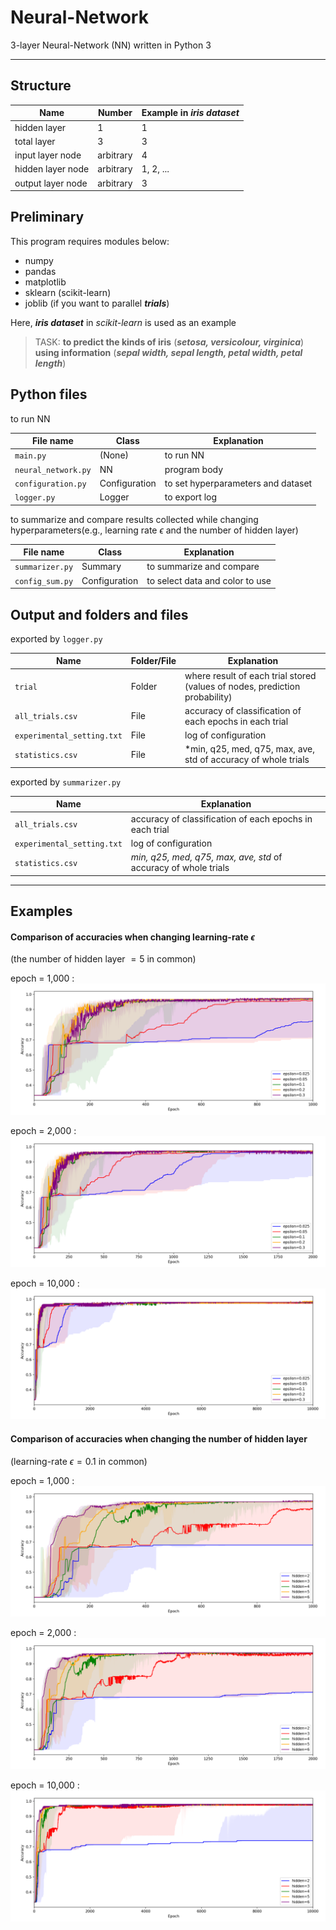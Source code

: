 # Neural-Network

3-layer Neural-Network (NN) written in Python 3

---

## Structure

| Name              | Number    | Example in ***iris dataset*** |
| --                | --        | --                            |
| hidden layer      | 1         | 1                             |
| total layer       | 3         | 3                             |
| input layer node  | arbitrary | 4                             |
| hidden layer node | arbitrary | 1, 2, ...                     |
| output layer node | arbitrary | 3                             |


## Preliminary 

This program requires modules below:

- numpy
- pandas
- matplotlib
- sklearn (scikit-learn)
- joblib (if you want to parallel ***trials***)

Here, ***iris dataset*** in *scikit-learn* is used as an example

> TASK: **to predict the kinds of iris** (***setosa, versicolour, virginica***) **using information** (***sepal width, sepal length, petal width, petal length***) 


## Python files

to run NN

| File name             | Class         | Explanation                           |
| --                    | --            | --                                    |
| `main.py`             | (None)        | to run NN                             |
| `neural_network.py`   | NN            | program body                          |
| `configuration.py`    | Configuration | to set hyperparameters and dataset    |
| `logger.py`           | Logger        | to export log                         |


to summarize and compare results collected while changing hyperparameters(e.g., learning rate $\epsilon$ and the number of hidden layer)

| File name             | Class         | Explanation                           |
| --                    | --            | --                                    |
| `summarizer.py`       | Summary       | to summarize and compare              |
| `config_sum.py`       | Configuration | to select data and color to use       |



## Output and folders and files

exported by `logger.py`

| Name                          | Folder/File   | Explanation                                                                   |
| --                            | --            | --                                                                            |
| `trial`                       | Folder        | where result of each trial stored (values of nodes, prediction probability)   |
| `all_trials.csv`              | File          | accuracy of classification of each epochs in each trial                       |
| `experimental_setting.txt`    | File          | log of configuration                                                          |
| `statistics.csv`              | File          | *min, q25, med, q75, max, ave, std of accuracy of whole trials                |

exported by `summarizer.py`

| Name                          | Explanation                                                       |
| --                            | --                                                                |
| `all_trials.csv`              | accuracy of classification of each epochs in each trial           |
| `experimental_setting.txt`    | log of configuration                                              |
| `statistics.csv`              | *min, q25, med, q75, max, ave, std* of accuracy of whole trials   |


---

## Examples

#### Comparison of accuracies when changing learning-rate $\epsilon$

(the number of hidden layer $= 5$ in common)

epoch = 1,000 :
![e1000](fig/compare_NN_epsilon_1000.png)

epoch = 2,000 :
![e2000](fig/compare_NN_epsilon_2000.png)

epoch = 10,000 :
![e10000](fig/compare_NN_epsilon_10000.png)


#### Comparison of accuracies when changing the number of hidden layer

(learning-rate $\epsilon = 0.1$ in common)

epoch = 1,000 :
![e1000](fig/compare_NN_hidden_1000.png)

epoch = 2,000 :
![e2000](fig/compare_NN_hidden_2000.png)

epoch = 10,000 :
![e10000](fig/compare_NN_hidden_10000.png)

